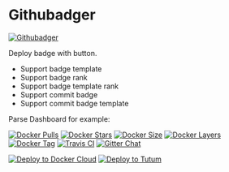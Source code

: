 # Githubadger

[![Githubadger](https://avatars3.githubusercontent.com/u/17733859?v=3&s=48)](https://github.com/githubadger)

Deploy badge with button.

* Support badge template
* Support badge rank
* Support badge template rank
* Support commit badge
* Support commit badge template

Parse Dashboard for example:

[![Docker Pulls](https://img.shields.io/docker/pulls/yongjhih/parse-dashboard.svg)](https://hub.docker.com/r/yongjhih/parse-dashboard/)
[![Docker Stars](https://img.shields.io/docker/stars/yongjhih/parse-dashboard.svg)](https://hub.docker.com/r/yongjhih/parse-dashboard/)
[![Docker Size](https://img.shields.io/imagelayers/image-size/yongjhih/parse-dashboard/latest.svg)](https://imagelayers.io/?images=yongjhih/parse-dashboard:latest)
[![Docker Layers](https://img.shields.io/imagelayers/layers/yongjhih/parse-dashboard/latest.svg)](https://imagelayers.io/?images=yongjhih/parse-dashboard:latest)
[![Docker Tag](https://img.shields.io/github/tag/yongjhih/docker-parse-dashboard.svg)](https://hub.docker.com/r/yongjhih/parse-dashboard/tags/)
[![Travis CI](https://img.shields.io/travis/yongjhih/docker-parse-dashboard.svg)](https://travis-ci.org/yongjhih/docker-parse-dashboard)
[![Gitter Chat](https://img.shields.io/gitter/room/yongjhih/docker-parse-dashboard.svg)](https://gitter.im/yongjhih/docker-parse-dashboard)

[![Deploy to Docker Cloud](https://github.com/yongjhih/docker-parse-server/raw/master/art/deploy-to-docker-cloud.png)](https://cloud.docker.com/stack/deploy/?repo=https://github.com/yongjhih/docker-parse-dashboard)
[![Deploy to Tutum](https://s.tutum.co/deploy-to-tutum.svg)](https://dashboard.tutum.co/stack/deploy/?repo=https://github.com/yongjhih/docker-parse-dashboard)
